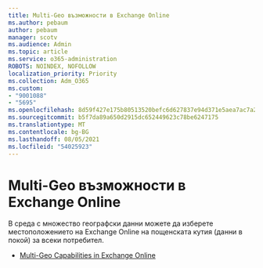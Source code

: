 ```yaml
---
title: Multi-Geo възможности в Exchange Online
ms.author: pebaum
author: pebaum
manager: scotv
ms.audience: Admin
ms.topic: article
ms.service: o365-administration
ROBOTS: NOINDEX, NOFOLLOW
localization_priority: Priority
ms.collection: Adm_O365
ms.custom:
- "9001088"
- "5695"
ms.openlocfilehash: 8d59f427e175b80513520befc6d627837e94d371e5aea7ac7a2ffb19645ce479
ms.sourcegitcommit: b5f7da89a650d2915dc652449623c78be6247175
ms.translationtype: MT
ms.contentlocale: bg-BG
ms.lasthandoff: 08/05/2021
ms.locfileid: "54025923"
---
```

# <a name="multi-geo-capabilities-in-exchange-online"></a>Multi-Geo възможности в Exchange Online

В среда с множество географски данни можете да изберете местоположението на Exchange Online на пощенската кутия (данни в покой) за всеки потребител.
- [Multi-Geo Capabilities in Exchange Online](https://docs.microsoft.com/office365/enterprise/multi-geo-capabilities-in-exchange-online)
